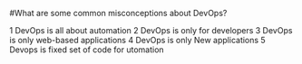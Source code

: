 #What are some common misconceptions about DevOps?

1 DevOps is all about automation
2 DevOps is only for developers
3 DevOps is only web-based applications
4 DevOps is only New applications
5 Devops is fixed set of code for utomation
